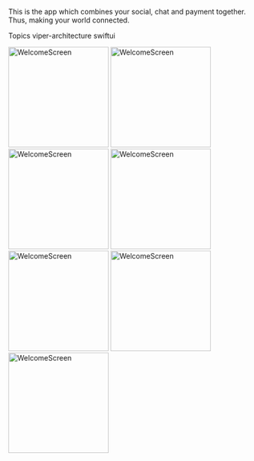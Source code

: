 This is the app which combines your social, chat and payment together. Thus, making your world connected.

Topics
viper-architecture swiftui
<p align="centre">
<img src="https://github.com/user-attachments/assets/9e1a8219-3411-48af-b4bc-6c1f3fc114db" alt="WelcomeScreen"  width="200"/>
<img src ="https://github.com/user-attachments/assets/6ac22b20-db8b-4b1b-824e-a949addf557b" alt="WelcomeScreen"  width="200"/>
<img src ="https://github.com/user-attachments/assets/58374532-5378-43bf-8e48-8bfdb359841c" alt="WelcomeScreen"  width="200"/>
<img src ="https://github.com/user-attachments/assets/0700b783-0147-47ce-9e0c-d5109b15a609" alt="WelcomeScreen"  width="200"/>
<img src ="https://github.com/user-attachments/assets/81d94bf9-f33d-4a6f-90e0-fcfbbfc69a04" alt="WelcomeScreen"  width="200"/>
<img src ="https://github.com/user-attachments/assets/3187b06d-78fe-4359-ac39-c59b3d9eb31a" alt="WelcomeScreen"  width="200"/>
<img src ="https://github.com/user-attachments/assets/7b66814c-b9cf-4759-bd5a-87a2afba1bc4" alt="WelcomeScreen"  width="200"/>

</p>

